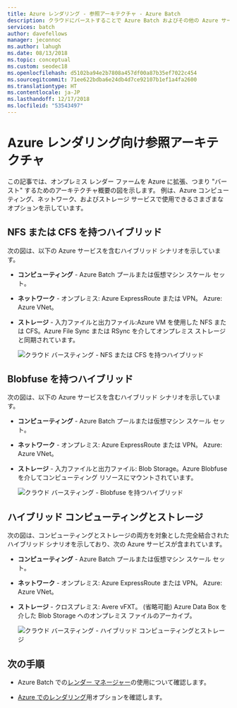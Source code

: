 ```yaml
---
title: Azure レンダリング - 参照アーキテクチャ - Azure Batch
description: クラウドにバーストすることで Azure Batch およびその他の Azure サービスを使用してオンプレミス レンダー ファームを拡張するためのアーキテクチャ
services: batch
author: davefellows
manager: jeconnoc
ms.author: lahugh
ms.date: 08/13/2018
ms.topic: conceptual
ms.custom: seodec18
ms.openlocfilehash: d5102ba94e2b7808a457df00a87b35ef7022c454
ms.sourcegitcommit: 71ee622bdba6e24db4d7ce92107b1ef1a4fa2600
ms.translationtype: HT
ms.contentlocale: ja-JP
ms.lasthandoff: 12/17/2018
ms.locfileid: "53543497"
---
```

# <a name="reference-architectures-for-azure-rendering"></a>Azure レンダリング向け参照アーキテクチャ

この記事では、オンプレミス レンダー ファームを Azure に拡張、つまり "バースト" するためのアーキテクチャ概要の図を示します。 例は、Azure コンピューティング、ネットワーク、およびストレージ サービスで使用できるさまざまなオプションを示しています。

## <a name="hybrid-with-nfs-or-cfs"></a>NFS または CFS を持つハイブリッド

次の図は、以下の Azure サービスを含むハイブリッド シナリオを示しています。

* **コンピューティング** - Azure Batch プールまたは仮想マシン スケール セット。

* **ネットワーク** - オンプレミス: Azure ExpressRoute または VPN。 Azure: Azure VNet。

* **ストレージ** - 入力ファイルと出力ファイル:Azure VM を使用した NFS または CFS。Azure File Sync または RSync を介してオンプレミス ストレージと同期されています。

  ![クラウド バースティング - NFS または CFS を持つハイブリッド](./media/batch-rendering-architectures/hybrid-nfs-cfs.png)

## <a name="hybrid-with-blobfuse"></a>Blobfuse を持つハイブリッド

次の図は、以下の Azure サービスを含むハイブリッド シナリオを示しています。

* **コンピューティング** - Azure Batch プールまたは仮想マシン スケール セット。

* **ネットワーク** - オンプレミス: Azure ExpressRoute または VPN。 Azure: Azure VNet。

* **ストレージ** - 入力ファイルと出力ファイル: Blob Storage。Azure Blobfuse を介してコンピューティング リソースにマウントされています。

  ![クラウド バースティング - Blobfuse を持つハイブリッド](./media/batch-rendering-architectures/hybrid-blob-fuse.png)

## <a name="hybrid-compute-and-storage"></a>ハイブリッド コンピューティングとストレージ

次の図は、コンピューティングとストレージの両方を対象とした完全結合されたハイブリッド シナリオを示しており、次の Azure サービスが含まれています。

* **コンピューティング** - Azure Batch プールまたは仮想マシン スケール セット。

* **ネットワーク** - オンプレミス: Azure ExpressRoute または VPN。 Azure: Azure VNet。

* **ストレージ** - クロスプレミス: Avere vFXT。 (省略可能) Azure Data Box を介した Blob Storage へのオンプレミス ファイルのアーカイブ。

  ![クラウド バースティング - ハイブリッド コンピューティングとストレージ](./media/batch-rendering-architectures/hybrid-compute-storage.png)


## <a name="next-steps"></a>次の手順

* Azure Batch での[レンダー マネージャー](batch-rendering-render-managers.md)の使用について確認します。

* [Azure でのレンダリング](batch-rendering-service.md)用オプションを確認します。